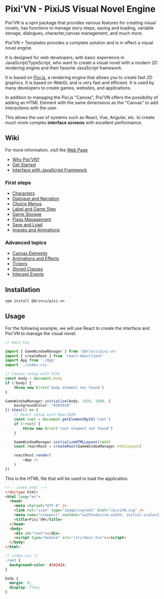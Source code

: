 # Pixi'VN - PixiJS Visual Novel Engine

Pixi’VN is a npm package that provides various features for creating visual novels, has functions to manage story steps, saving and loading, variable storage, dialogues, character,canvas management, and much more.

Pixi’VN + Templates provides a complete solution and is in effect a visual novel engine.

It is designed for web developers, with basic experience in JavaScript/TypeScript, who want to create a visual novel with a modern 2D rendering engine and their favorite JavaScript framework.

It is based on [Pixi.js](https://pixijs.com/), a rendering engine that allows you to create fast 2D graphics. It is based on WebGL and is very fast and efficient. It is used by many developers to create games, websites, and applications.

In addition to managing the Pixi.js "Canvas", Pixi’VN offers the possibility of adding an HTML Element with the same dimensions as the "Canvas" to add interactions with the user.

This allows the use of systems such as React, Vue, Angular, etc. to create much more complex **interface screens** with excellent performance.

## Wiki

For more information, visit the [Web Page](https://pixi-vn.web.app/)

* [Why Pixi’VN?](https://pixi-vn.web.app/start/why.html)
* [Get Started](https://pixi-vn.web.app/start/getting-started.html)
* [Interface with JavaScript Framework](https://pixi-vn.web.app/start/interface.html)

### First steps

* [Characters](https://pixi-vn.web.app/start/character.html)
* [Dialogue and Narration](https://pixi-vn.web.app/start/narration.html)
* [Choice Menus](https://pixi-vn.web.app/start/choices.html)
* [Label and Game Step](https://pixi-vn.web.app/start/labels.html)
* [Game Storage](https://pixi-vn.web.app/start/storage.html)
* [Flags Management](https://pixi-vn.web.app/start/flags.html)
* [Save and Load](https://pixi-vn.web.app/start/save.html)
* [Images and Animations](https://pixi-vn.web.app/start/images.html)

### Advanced topics

* [Canvas Elements](https://pixi-vn.web.app/advanced/canvas-elements.html)
* [Animations and Effects](https://pixi-vn.web.app/advanced/animations-effects.html)
* [Tickers](https://pixi-vn.web.app/advanced/tickers.html)
* [Stored Classes](https://pixi-vn.web.app/advanced/stored-classes.html)
* [Intecept Events](https://pixi-vn.web.app/advanced/intercept-events.html)

## Installation

```bash
npm install @drincs/pixi-vn
```

## Usage

For the following example, we will use React to create the interface and Pixi'VN to manage the visual novel.

```typescript
// main.tsx

import { GameWindowManager } from '@drincs/pixi-vn'
import { createRoot } from 'react-dom/client'
import App from './App'
import './index.css'

// Canvas setup with PIXI
const body = document.body
if (!body) {
    throw new Error('body element not found')
}

GameWindowManager.initialize(body, 1920, 1080, {
    backgroundColor: "#303030"
}).then(() => {
    // React setup with ReactDOM
    const root = document.getElementById('root')
    if (!root) {
        throw new Error('root element not found')
    }

    GameWindowManager.initializeHTMLLayout(root)
    const reactRoot = createRoot(GameWindowManager.htmlLayout)

    reactRoot.render(
        <App />
    )
})
```

This is the HTML file that will be used to load the application.

```html
<!-- index.html -->
<!doctype html>
<html lang="en">
  <head>
    <meta charset="UTF-8" />
    <link rel="icon" type="image/svg+xml" href="/pixiVN.svg" />
    <meta name="viewport" content="width=device-width, initial-scale=1.0" />
    <title>Pixi'VN</title>
  </head>
  <body>
    <div id="root"></div>
    <script type="module" src="/src/main.tsx"></script>
  </body>
</html>
```

```css
/* index.css */
:root {
  background-color: #242424;
}

body {
  margin: 0;
  display: flex;
}
```
